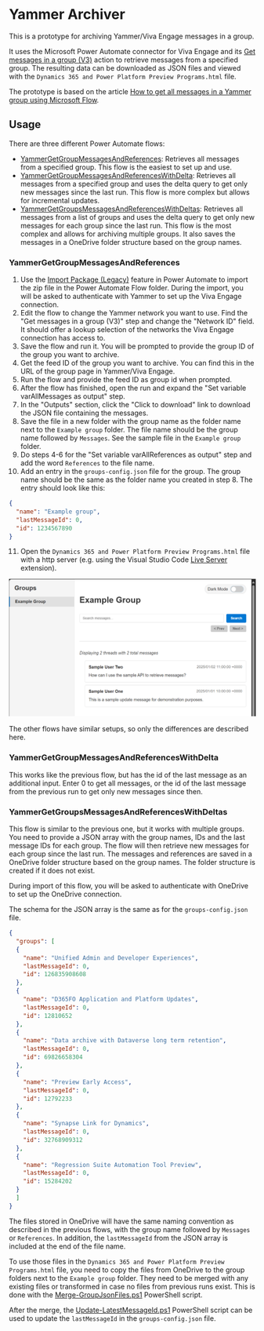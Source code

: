 # Yammer Archiver

This is a prototype for archiving Yammer/Viva Engage messages in a group.

It uses the Microsoft Power Automate connector for Viva Engage and its [Get messages in a group (V3)](https://learn.microsoft.com/en-us/connectors/yammer/#get-messages-in-a-group-(v3)) action to retrieve messages from a specified group. The resulting data can be downloaded as JSON files and viewed with the `Dynamics 365 and Power Platform Preview Programs.html` file.

The prototype is based on the article [How to get all messages in a Yammer group using Microsoft Flow](https://alextofan.com/2019/03/18/how-to-get-all-messages-in-a-yammer-group-using-microsoft-flow/).

## Usage

There are three different Power Automate flows:

- [YammerGetGroupMessagesAndReferences](Power%20Automate%20Flow/YammerGetGroupMessagesAndReferences_20250614103541.zip): Retrieves all messages from a specified group. This flow is the easiest to set up and use.
- [YammerGetGroupMessagesAndReferencesWithDelta](Power%20Automate%20Flow/YammerGetGroupMessagesAndReferencesWithDelta_20250622111937.zip): Retrieves all messages from a specified group and uses the delta query to get only new messages since the last run. This flow is more complex but allows for incremental updates.
- [YammerGetGroupsMessagesAndReferencesWithDeltas](Power%20Automate%20Flow/YammerGetGroupsMessagesAndReferencesWithDeltas_20250622111937.zip): Retrieves all messages from a list of groups and uses the delta query to get only new messages for each group since the last run. This flow is the most complex and allows for archiving multiple groups. It also saves the messages in a OneDrive folder structure based on the group names.

### YammerGetGroupMessagesAndReferences

1. Use the [Import Package (Legacy)](https://learn.microsoft.com/en-us/power-automate/export-import-flow-non-solution#import-a-flow) feature in Power Automate to import the zip file in the Power Automate Flow folder. During the import, you will be asked to authenticate with Yammer to set up the Viva Engage connection.
2. Edit the flow to change the Yammer network you want to use. Find the "Get messages in a group (V3)" step and change the "Network ID" field. It should offer a lookup selection of the networks the Viva Engage connection has access to.
3. Save the flow and run it. You will be prompted to provide the group ID of the group you want to archive.
4. Get the feed ID of the group you want to archive. You can find this in the URL of the group page in Yammer/Viva Engage.
5. Run the flow and provide the feed ID as group id when prompted.
6. After the flow has finished, open the run and expand the "Set variable varAllMessages as output" step.
7. In the "Outputs" section, click the "Click to download" link to download the JSON file containing the messages.
8. Save the file in a new folder with the group name as the folder name next to the `Example group` folder. The file name should be the group name followed by `Messages`. See the sample file in the `Example group` folder.
9. Do steps 4-6 for the "Set variable varAllReferences as output" step and add the word `References` to the file name.
10. Add an entry in the `groups-config.json` file for the group. The group name should be the same as the folder name you created in step 8. The entry should look like this:

```json
{
  "name": "Example group",
  "lastMessageId": 0,
  "id": 1234567890
}
```
11. Open the `Dynamics 365 and Power Platform Preview Programs.html` file with a http server (e.g. using the Visual Studio Code [Live Server](https://marketplace.visualstudio.com/items?itemName=ritwickdey.LiveServer) extension).

![Viewing the Example Group messages](ExampleGroupMessagesView.png)

The other flows have similar setups, so only the differences are described here.

### YammerGetGroupMessagesAndReferencesWithDelta

This works like the previous flow, but has the id of the last message as an additional input. Enter 0 to get all messages, or the id of the last message from the previous run to get only new messages since then.

### YammerGetGroupsMessagesAndReferencesWithDeltas

This flow is similar to the previous one, but it works with multiple groups. You need to provide a JSON array with the group names, IDs and the last message IDs for each group. The flow will then retrieve new messages for each group since the last run. The messages and references are saved in a OneDrive folder structure based on the group names. The folder structure is created if it does not exist.

During import of this flow, you will be asked to authenticate with OneDrive to set up the OneDrive connection.

The schema for the JSON array is the same as for the `groups-config.json` file.

```json
{
  "groups": [
  {
    "name": "Unified Admin and Developer Experiences",
    "lastMessageId": 0,
    "id": 126835908608
  },
  {
    "name": "D365FO Application and Platform Updates",
    "lastMessageId": 0,
    "id": 12810652
  },
  {
    "name": "Data archive with Dataverse long term retention",
    "lastMessageId": 0,
    "id": 69826658304
  },
  {
    "name": "Preview Early Access",
    "lastMessageId": 0,
    "id": 12792233
  },
  {
    "name": "Synapse Link for Dynamics",
    "lastMessageId": 0,
    "id": 32768909312
  },
  {
    "name": "Regression Suite Automation Tool Preview",
    "lastMessageId": 0,
    "id": 15284202
  }
  ]
}
```

The files stored in OneDrive will have the same naming convention as described in the previous flows, with the group name followed by `Messages` or `References`. In addition, the `lastMessageId` from the JSON array is included at the end of the file name.

To use those files in the `Dynamics 365 and Power Platform Preview Programs.html` file, you need to copy the files from OneDrive to the group folders next to the `Example group` folder. They need to be merged with any existing files or transformed in case no files from previous runs exist. This is done with the [Merge-GroupJsonFiles.ps1](Merge-GroupJsonFiles.ps1) PowerShell script. 

After the merge, the [Update-LatestMessageId.ps1](Update-LatestMessageId.ps1) PowerShell script can be used to update the `lastMessageId` in the `groups-config.json` file.
